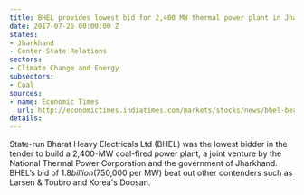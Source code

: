 ```yaml
---
title: BHEL provides lowest bid for 2,400 MW thermal power plant in Jharkhand
date: 2017-07-26 00:00:00 Z
states:
- Jharkhand
- Center-State Relations
sectors:
- Climate Change and Energy
subsectors:
- Coal
sources:
- name: Economic Times
  url: http://economictimes.indiatimes.com/markets/stocks/news/bhel-beats-lt-doosan-to-win-2400-mw-project/articleshow/59642515.cms
details: 
---
```


State-run Bharat Heavy Electricals Ltd (BHEL) was the lowest bidder in the tender to build a 2,400-MW coal-fired power plant, a joint venture by the National Thermal Power Corporation and the government of Jharkhand. BHEL’s bid of $1.8 billion ($750,000 per MW) beat out other contenders such as Larsen & Toubro and Korea's Doosan. 
